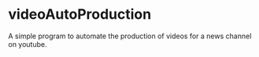 # videoAutoProduction
A simple program to automate the production of videos for a news channel on youtube.
